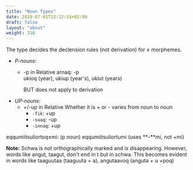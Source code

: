```yaml
---
title: "Noun Types"
date: 2018-07-01T12:12:54+02:00
draft: false
layout: "about"
weight: 310
---
```


The type decides the declension rules (not derivation) for ± morphemes.

* _P-nouns_:
  * -p in Relative
    arnaq: -p  
    ukioq (year), ukiup (year's), ukiut (years)
    
    BUT does not apply to derivation
* _UP-nouns_:
  * +/-up in Relative
    Whether it is + or - varies from noun to noun
    * `-fik`: +up
    * `-suaq`: -up
    * `-innaq`: +up


eqqumiitsuliortoq±mi: (p noun)
eqqumiitsuliortumi (uses **-**mi, not +mi)

**Note:**
Schwa is not orthographically marked and is disappearing. However, words like angut, taagut, don't end in t but in schwa. This becomes evident in words like taaguutaa (taaguutə + a), angutaavoq (angutə + u +poq)